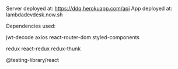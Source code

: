 Server deployed at: https://ddq.herokuapp.com/api
App deployed at: lambdadevdesk.now.sh

Dependencies used:

jwt-decode
axios
react-router-dom
styled-components

redux
react-redux
redux-thunk

@testing-library/react